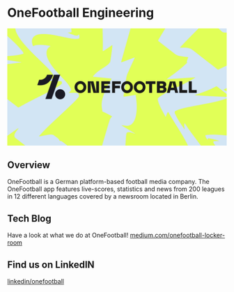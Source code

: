 # OneFootball Engineering
![logo](./../files/images/sharing_banner.png)

## Overview
OneFootball is a German platform-based football media company. The OneFootball app features live-scores, statistics and 
news from 200 leagues in 12 different languages covered by a newsroom located in Berlin.

## Tech Blog
Have a look at what we do at OneFootball!
[medium.com/onefootball-locker-room](https://medium.com/onefootball-locker-room/tagged/engineering)


## Find us on LinkedIN
[linkedin/onefootball](https://www.linkedin.com/company/onefootball/mycompany/)
